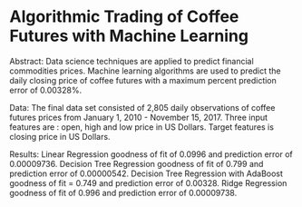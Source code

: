 # Algorithmic Trading of Coffee Futures with Machine Learning

Abstract: Data science techniques are applied to predict financial commodities prices. Machine learning algorithms are used to predict the daily closing price of coffee futures with a maximum percent prediction error of 0.00328%.

Data: The final data set consisted of 2,805 daily observations of coffee futures prices from January 1, 2010 - November 15, 2017. Three input features are : open, high and low price in US Dollars. Target features is closing price in US Dollars.

Results: Linear Regression goodness of fit of 0.0996 and prediction error of 0.00009736. Decision Tree Regression goodness of fit of 0.799 and prediction error of 0.00000542. Decision Tree Regression with AdaBoost goodness of fit = 0.749 and prediction error of 0.00328. Ridge Regression goodness of fit of 0.996 and prediction error of 0.00009738.
